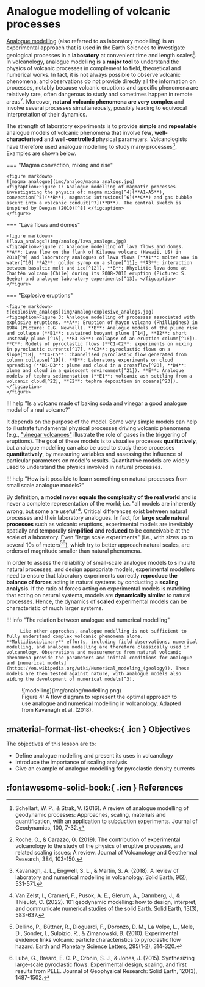 # Analogue modelling of volcanic processes

[Analogue modelling](https://en.wikipedia.org/wiki/Analogue_modelling_(geology)) (also referred to as laboratory modelling) is an experimental approach that is used in the Earth Sciences to investigate geological processes in a **laboratory** at convenient time and length scales[^1]. In volcanology, analogue modelling is a **major tool** to understand the physics of volcanic processes in complement to field, theoretical and numerical works. In fact, it is not always possible to observe volcanic phenomena, and observations do not provide directly all the information on processes, notably because volcanic eruptions and specific phenomena are relatively rare, often dangerous to study and sometimes happen in remote areas[^2]. Moreover, **natural volcanic phenomena are very complex** and involve several processes simultaneously, possibly leading to equivocal interpretation of their dynamics.

The strength of laboratory experiments is to provide **simple** and **repeatable** analogue models of volcanic phenomena that involve **few**, **well-characterised** and **well-controlled** physical parameters. Volcanologists have therefore used analogue modelling to study many processes[^3]. Examples are shown below.

=== "Magma convection, mixing and rise"

    <figure markdown>
    ![magma_analogue](img/analog/magma_analogs.jpg)
    <figcaption>Figure 1: Analogue modelling of magmatic processes investigating the physics of: magma mixing[^4](**A1-A5**), convection[^5](**B**), magmatic intrusions[^6](**C**) and gas bubble ascent into a volcanic conduit[^7](**D**). The central sketch is inspired by Deegan (2010)[^8] </figcaption>
    </figure>

=== "Lava flows and domes"

    <figure markdown>
    ![lava_analogs](img/analog/lava_analogs.jpg)
    <figcaption>Figure 2: Analogue modelling of lava flows and domes. **A**: Lava flow on the flank of Kilauea volcano (Hawaii, US) in 2018[^9] and laboratory analogues of lava flows (**A1**: molten wax in water[^10] **A2**: golden syrup on a slope[^11]; **A3**: interaction between basaltic melt and ice[^12]). **B**: Rhyolitic lava dome at Chaitén volcano (Chile) during its 2008-2010 eruption (Picture: S. Beebe) and analogue laboratory experiments[^13]. </figcaption>
    </figure>

=== "Explosive eruptions"

    <figure markdown>
    ![explosive_analogs](img/analog/explosive_analogs.jpg)
    <figcaption>Figure 3: Analogue modelling of processes associated with explosive eruptions. **A**: Eruption of Mayon volcano (Phillipines) in 1984 (Picture: C.G. Newhall). **B**: Analogue models of the plume rise and collapse (**B1**: sustained buoyant plume [^14], **B2**: short unsteady plume [^15], **B3-B5**: collapse of an eruption column[^16]). **C**: Models of pyroclastic flows (**C1-C2**: experiments on mixing in pyroclastic currents[^17], **C3**: pyroclastic flows on a slope[^18], **C4-C5**: channelised pyroclastic flow generated from column collapse[^19]). **D**: Laboratory experiments on cloud spreading (**D1-D3**: plume and cloud in a crossflow[^20], **D4**: plume and cloud in a quiescent environment[^21]). **E**: Analogue models of tephra sedimentation (**E1**: volcanic ash settling from a volcanic cloud[^22], **E2**: tephra deposition in oceans[^23]). </figcaption>
    </figure>

!!! help "Is a volcano made of baking soda and vinegar a good analogue model of a real volcano?"

 It depends on the purpose of the model. Some very simple models can help to illustrate fundamental physical processes driving volcanic phenomena (e.g., ["vinegar volcanoes"](https://fun-science.org.uk/vinegar-volcano-experiment/) illustrate the role of gases in the triggering of eruptions). The goal of these models is to visualise processes **qualitatively**, but analogue modelling can also be used to study these processes **quantitatively**, by measuring variables and assessing the influence of particular parameters on model's results. Quantitative models are widely used to understand the physics involved in natural processes.

!!! help "How is it possible to learn something on natural processes from small scale analogue models?"

  By definition, **a model never equals the complexity of the real world** and is never a complete representation of the world; i.e. "all models are inherently wrong, but some are useful"[^24]. Critical differences exist between natural processes and their laboratory analogues. In fact, for **large scale natural processes** such as volcanic eruptions, experimental models are inevitably spatially and temporally **simplified** and **reduced** to be conceivable at the scale of a laboratory. Even "large scale experiments" (i.e., with sizes up to several 10s of meters[^16][^18]), which try to better approach natural scales, are orders of magnitude smaller than natural phenomena.
  
  In order to assess the reliability of small-scale analogue models to simulate natural processes, and design appropriate models, experimental modellers need to ensure that laboratory experiments correctly **reproduce the balance of forces** acting in natural systems by conducting a **scaling analysis**. If the ratio of forces acting on experimental models is matching that acting on natural systems, models are **dynamically similar** to natural processes. Hence, the dynamics of **scaled** experimental models can be characteristic of much larger systems. 

!!! info "The relation between analogue and numerical modelling"

         Like other approches, analogue modelling is not sufficient to fully understand complex volcanic phenomena alone. **Multidisciplinary** efforts, including field observations, numerical modelling, and analogue modelling are therefore classically used in volcanology. Observations and measurements from natural volcanic phenomena provide the parameters and initial conditions for analogue and [numerical models](https://en.wikipedia.org/wiki/Numerical_modeling_(geology)). These models are then tested against nature, with analogue models also aiding the development of numerical models[^3].

<figure markdown>
![modelling](img/analog/modelling.png)
<figcaption>Figure 4: A flow diagram to represent the optimal approach to use analogue and numerical modelling in volcanology. Adapted from Kavanagh et al. (2018). </figcaption>
</figure>  

<!--## Case-study: La Palma -->

## :material-format-list-checks:{ .icn } Objectives 

The objectives of this lesson are to:

- Define analogue modelling and present its uses in volcanology
- Introduce the importance of scaling analysis
- Give an example of analogue modelling for pyroclastic density currents 

## :fontawesome-solid-book:{ .icn } References

[^1]: Schellart, W. P., & Strak, V. (2016). A review of analogue modelling of geodynamic processes: Approaches, scaling, materials and quantification, with an application to subduction experiments. Journal of Geodynamics, 100, 7-32.
[^2]: Roche, O., & Carazzo, G. (2019). The contribution of experimental volcanology to the study of the physics of eruptive processes, and related scaling issues: A review. Journal of Volcanology and Geothermal Research, 384, 103-150.
[^3]: Kavanagh, J. L., Engwell, S. L., & Martin, S. A. (2018). A review of laboratory and numerical modelling in volcanology. Solid Earth, 9(2), 531-571.
[^4]: Woods, A. W., & Cowan, A. (2009). Magma mixing triggered during volcanic eruptions. Earth and Planetary Science Letters, 288(1-2), 132-137.
[^5]: Huppert, H. E., & Sparks, R. S. J. (1988). The generation of granitic magmas by intrusion of basalt into continental crust. Journal of Petrology, 29(3), 599-624.
[^6]: Chanceaux, L., & Menand, T. (2014). Solidification effects on sill formation: An experimental approach. Earth and Planetary Science Letters, 403, 79-88.
[^7]: Manta, F., Emadzadeh, A., & Taisne, B. (2019). New Insight Into a Volcanic System: Analogue Investigation of Bubble‐Driven Deformation in an Elastic Conduit. Journal of Geophysical Research: Solid Earth, 124(11), 11274-11289.
[^8]: Deegan,F. M. (2010). Processes of Magma-crust Intereaction. Insights from Geochemistry and Experimental Petrology. Acta Universitatis Upsaliensis. Digital Comprehensive Summaries of Uppsala Dissertations from the Faculty of Science and Technology 777.
[^9]: Loomis, I. (2018), Faster lava flows, explosive eruptions begin at Kīlauea, Eos, 99, https://doi.org/10.1029/2018EO099655.
[^10]: Kerr, R. C., Griffiths, R. W., & Cashman, K. V. (2006). Formation of channelized lava flows on an unconfined slope. Journal of Geophysical Research: Solid Earth, 111(B10).
[^11]: Castruccio, A., Rust, A. C., & Sparks, R. S. J. (2014). Assessing lava flow evolution from post-eruption field data using Herschel–Bulkley rheology. Journal of Volcanology and Geothermal Research, 275, 71-84.
[^12]: Edwards, B. R., Karson, J., Wysocki, R., Lev, E., Bindeman, I., & Kueppers, U. (2013). Insights on lava–ice/snow interactions from large-scale basaltic melt experiments. Geology, 41(8), 851-854.
[^13]: Griffiths, R. W., & Fink, J. H. (1997). Solidifying Bingham extrusions: a model for the growth of silicic lava domes. Journal of Fluid Mechanics, 347, 13-36.
[^14]: Morton, B. R., Taylor, G. I., & Turner, J. S. (1956). Turbulent gravitational convection from maintained and instantaneous sources. Proceedings of the Royal Society of London. Series A. Mathematical and Physical Sciences, 234(1196), 1-23.
[^15]: Chojnicki, K. N., Clarke, A. B., Phillips, J. C., & Adrian, R. J. (2015). Rise dynamics of unsteady laboratory jets with implications for volcanic plumes. Earth and Planetary Science Letters, 412, 186-196.
[^16]: Dellino, P., Büttner, R., Dioguardi, F., Doronzo, D. M., La Volpe, L., Mele, D., Sonder, I., Sulpizio, R., & Zimanowski, B. (2010). Experimental evidence links volcanic particle characteristics to pyroclastic flow hazard. Earth and Planetary Science Letters, 295(1-2), 314-320.
[^17]: Sher, D., & Woods, A. W. (2017). Experiments on mixing in pyroclastic density currents generated from short-lived volcanic explosions. Earth and Planetary Science Letters, 467, 138-148.
[^18]: Lube, G., Breard, E. C. P., Cronin, S. J., & Jones, J. (2015). Synthesizing large‐scale pyroclastic flows: Experimental design, scaling, and first results from PELE. Journal of Geophysical Research: Solid Earth, 120(3), 1487-1502.
[^19]: Fries, A., Roche, O., & Carazzo, G. (2021). Granular mixture deflation and generation of pore fluid pressure at the impact zone of a pyroclastic fountain: Experimental insights. Journal of Volcanology and Geothermal Research, 414, 107226.
[^20]: Carazzo, G., Girault, F., Aubry, T., Bouquerel, H., & Kaminski, E. (2014). Laboratory experiments of forced plumes in a density‐stratified crossflow and implications for volcanic plumes. Geophysical Research Letters, 41(24), 8759-8766.
[^21]: Carazzo, G., & Jellinek, A. M. (2012). A new view of the dynamics, stability and longevity of volcanic clouds. Earth and Planetary Science Letters, 325, 39-51.
[^22]: Fries, A., Lemus, J., Jarvis, P. A., Clarke, A. B., Phillips, J. C., Manzella, I., & Bonadonna, C. (2021). The Influence of Particle Concentration on the Formation of Settling-Driven Gravitational Instabilities at the Base of Volcanic Clouds. Frontiers in Earth Science, 407.
[^23]: Manville, V., & Wilson, C. J. N. (2004). Vertical density currents: a review of their potential role in the deposition and interpretation of deep-sea ash layers. Journal of the Geological Society, 161(6), 947-958.
[^24]: Van Zelst, I., Crameri, F., Pusok, A. E., Glerum, A., Dannberg, J., & Thieulot, C. (2022). 101 geodynamic modelling: how to design, interpret, and communicate numerical studies of the solid Earth. Solid Earth, 13(3), 583-637.
